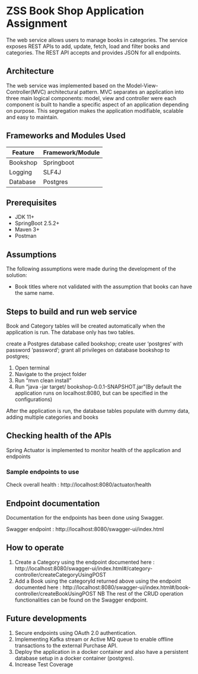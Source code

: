# ZSS Book Shop Application Assignment

The web service allows users to manage books in categories. The service exposes REST APIs to add, update, fetch, load and filter books and categories. The REST API accepts and provides JSON for all endpoints.

## Architecture

The web service was implemented based on the Model-View-Controller(MVC) architectural pattern. MVC separates an application into three main logical components: model, view and controller were each component is built to handle a specific aspect of an application depending on purpose. This segregation makes the application modifiable, scalable and easy to maintain.

## Frameworks and Modules Used

|**Feature**         |      **Framework/Module**|
|--------------------|--------------------------| 
|Bookshop       	 |      Springboot          |
|Logging             |      SLF4J               |
|Database            |      Postgres           |

## Prerequisites
- JDK 11+
- SpringBoot 2.5.2+
- Maven 3+
- Postman

## Assumptions

The following assumptions were made during the development of the solution:
- Book titles where not validated with the assumption that books can have the same name.

## Steps to build and run web service

Book and Category tables will be created automatically when the application is run. The database only has two tables.

create a Postgres database called bookshop;
create user ‘postgres‘ with password ‘password’;
grant all privileges on database bookshop to postgres;

1. Open terminal
2. Navigate to the project folder
3. Run “mvn clean install”
4. Run “java -jar target/ bookshop-0.0.1-SNAPSHOT.jar”(By default the application runs on localhost:8080, but can be specified in the configurations)

After the application is run, the database tables populate with dummy data, adding multiple categories and books

## Checking health of the APIs

Spring Actuator is implemented to monitor health of the application and endpoints

### Sample endpoints to use 

Check overall health : http://localhost:8080/actuator/health

## Endpoint documentation

Documentation for the endpoints has been done using Swagger.

Swagger endpoint : http://localhost:8080/swagger-ui/index.html

## How to operate
1. Create a Category using the endpoint documented here : http://localhost:8080/swagger-ui/index.html#/category-controller/createCategoryUsingPOST
2. Add a Book using the categoryId returned above using the endpoint documented here : http://localhost:8080/swagger-ui/index.html#/book-controller/createBookUsingPOST
NB The rest of the CRUD operation functionalities can be found on the Swagger endpoint.

## Future developments
1. Secure endpoints using OAuth 2.0 authentication.
2. Implementing Kafka stream or Active MQ queue to enable offline transactions to the external Purchase API.
3. Deploy the application in a docker container and also have a persistent database setup in a docker container (postgres).
4. Increase Test Coverage
